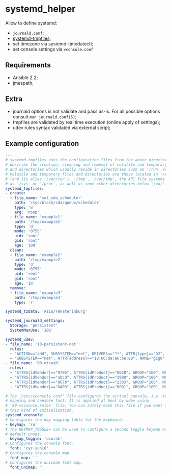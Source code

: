 systemd_helper
=================

Allow to define systemd:
* `journald.conf`;
* [systemd-tmpfiles](https://www.freedesktop.org/software/systemd/man/tmpfiles.d.html);
* set timezone via systemd-timedatectl;
* set console settings via `vconsole.conf`

Requirements
---------------

* Ansible 2.2;
* jmespath;

Extra
------

* journald options is not validate and pass as-is. For all possible options
consult `man journald.conf(5)`;
* tmpfiles are validated by real time execution (online apply of settings);
* udev rules syntax validated via external script;

Example configuration
-------------------------

```yaml
---
# systemd-tmpfiles uses the configuration files from the above directories to
# describe the creation, cleaning and removal of volatile and temporary files
# and directories which usually reside in directories such as '/run' or '/tmp'.
# Volatile and temporary files and directories are those located in '/run'
# (and its alias '/var/run'), '/tmp', '/var/tmp', the API file systems such
# as '/sys' or '/proc', as well as some other directories below '/var'.
systemd_tmpfiles:
- create:
  - file_name: 'set_sda_scheduler'
    path: '/sys/block/sda/queue/scheduler'
    type: 'w'
    arg: 'noop'
  - file_name: 'example1'
    path: '/tmp/example1'
    type: 'd'
    mode: '0755'
    uid: 'root'
    gid: 'root'
    age: '10d'
  clean:
  - file_name: 'example2'
    path: '/tmp/example2'
    type: 'd'
    mode: '0755'
    uid: 'root'
    gid: 'root'
    age: '1m'
  remove:
  - file_name: 'example3'
    path: '/tmp/example3'
    type: 'r'

systemd_tzdata: 'Asia/Yekaterinburg'

systemd_journald_settings:
  Storage: 'persistent'
  SystemMaxUse: '10G'

systemd_udev:
- file_name: '10-persistent-net'
  rules:
  - 'ACTION=="add", SUBSYSTEM=="net", DRIVERS=="?*", ATTR{type}=="32", ATTR{address}=="?*00:02:c9:03:00:31:78:f2", NAME="mlx4_ib3"'
  - 'SUBSYSTEM=="net", ATTR{address}=="18:66:da:e6:be:88", NAME="gig0"'
- file_name: '90-otcash'
  rules:
  - 'ATTRS{idVendor}=="079b", ATTRS{idProduct}=="0028", GROUP="100", MODE="0660", SYMLINK+="ingenico"'
  - 'ATTRS{idVendor}=="abcd", ATTRS{idProduct}=="1980", GROUP="100", MODE="0660", SYMLINK+="rr02"'
  - 'ATTRS{idVendor}=="067b", ATTRS{idProduct}=="2303", GROUP="100", MODE="0660", SYMLINK+="m200"'
  - 'ATTRS{idVendor}=="0403", ATTRS{idProduct}=="6001", GROUP="100", MODE="0660", SYMLINK+="m200"'

# The '/etc/vconsole.conf' file configures the virtual console, i.e. keyboard
# mapping and console font. It is applied at boot by udev using
# '90-vconsole.rules' file. You can safely mask this file if you want to avoid
# this kind of initialization.
systemd_vconsole:
# Configures the key mapping table for the keyboard.
- keymap: 'ru'
# The KEYMAP_TOGGLE= can be used to configure a second toggle keymap and is by
# default unset.
  keymap_toggle: 'dvorak'
# Configures the console font.
  font: 'cyr-sun16'
# Configures the console map.
  font_map: ''
# Configures the unicode font map.
  font_unimap: ''
```

